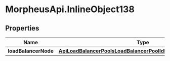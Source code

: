 # MorpheusApi.InlineObject138

## Properties

Name | Type | Description | Notes
------------ | ------------- | ------------- | -------------
**loadBalancerNode** | [**ApiLoadBalancerPoolsLoadBalancerPoolIdNodesLoadBalancerNode**](ApiLoadBalancerPoolsLoadBalancerPoolIdNodesLoadBalancerNode.md) |  | [optional] 


